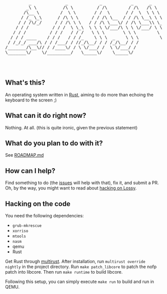 <pre>


         _             _            _           _      _        _   
        _\ \          /\ \         / /\        / /\   /\ \     /\_\ 
       /\__ \        /  \ \       / /  \      / /  \  \ \ \   / / / 
      / /_ \_\      / /\ \ \     / / /\ \__  / / /\ \__\ \ \_/ / /  
     / / /\/_/     / / /\ \ \   / / /\ \___\/ / /\ \___\\ \___/ /   
    / / /         / / /  \ \_\  \ \ \ \/___/\ \ \ \/___/ \ \ \_/    
   / / /         / / /   / / /   \ \ \       \ \ \        \ \ \     
  / / / ____    / / /   / / /_    \ \ \  _    \ \ \        \ \ \    
 / /_/_/ ___/\ / / /___/ / //_/\__/ / / /_/\__/ / /         \ \ \   
/_______/\__\// / /____\/ / \ \/___/ /  \ \/___/ /           \ \_\  
\_______\/    \/_________/   \_____\/    \_____\/             \/_/  
                                                                    


</pre>

## What's this?
An operating system written in [Rust](http://rust-lang.org),
aiming to do more than echoing the keyboard to the screen ;)

## What can it do right now?
Nothing. At all. (this is quite ironic, given the previous statement)

## What do you plan to do with it?
See [ROADMAP.md](https://github.com/ArchimedesPi/lossy/blob/master/ROADMAP.md)

## How can I help?
Find something to do (the [issues](https://github.com/ArchimedesPi/lossy/issues) will help with that),
fix it, and submit a PR. Oh, by the way, you might want to read about [hacking on Lossy](#hacking-on-the-code).

## Hacking on the code
You need the following dependencies:
- `grub-mkrescue`
- `xorriso`
- `mtools`
- `nasm`
- qemu
- Rust

Get Rust through [multirust](https://github.com/brson/multirust). After installation, run `multirust override nightly` in the project directory.
Run `make patch_libcore` to patch the nofp patch into libcore.
Then run `make runtime` to build libcore.

Following this setup, you can simply execute `make run` to build and run in QEMU.
